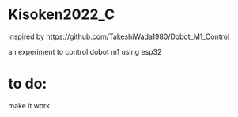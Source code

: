 # Kisoken2022_C

inspired by https://github.com/TakeshiWada1980/Dobot_M1_Control

an experiment to control dobot m1 using esp32

# to do:
make it work
